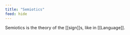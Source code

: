 ```yaml
---
title: "Semiotics"
feed: hide
---
```


Semiotics is the theory of the [[sign]]s, like in [[Language]].
